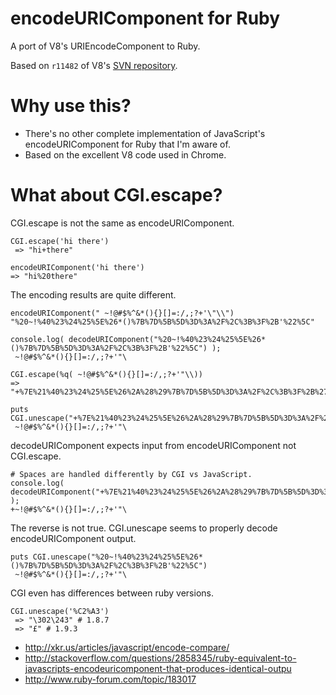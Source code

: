 encodeURIComponent for Ruby
=======================

A port of V8's URIEncodeComponent to Ruby.

Based on `r11482` of V8's [SVN repository](https://code.google.com/p/v8/wiki/Source).

# Why use this?

* There's no other complete implementation of JavaScript's encodeURIComponent for Ruby that I'm aware of.
* Based on the excellent V8 code used in Chrome.

# What about CGI.escape?

CGI.escape is not the same as encodeURIComponent.

```
CGI.escape('hi there')
 => "hi+there"

encodeURIComponent('hi there')
=> "hi%20there"
```

The encoding results are quite different.
```
encodeURIComponent(" ~!@#$%^&*(){}[]=:/,;?+'\"\\")
"%20~!%40%23%24%25%5E%26*()%7B%7D%5B%5D%3D%3A%2F%2C%3B%3F%2B'%22%5C"

console.log( decodeURIComponent("%20~!%40%23%24%25%5E%26*()%7B%7D%5B%5D%3D%3A%2F%2C%3B%3F%2B'%22%5C") );
 ~!@#$%^&*(){}[]=:/,;?+'"\

CGI.escape(%q( ~!@#$%^&*(){}[]=:/,;?+'"\\))
=> "+%7E%21%40%23%24%25%5E%26%2A%28%29%7B%7D%5B%5D%3D%3A%2F%2C%3B%3F%2B%27%22%5C"

puts CGI.unescape("+%7E%21%40%23%24%25%5E%26%2A%28%29%7B%7D%5B%5D%3D%3A%2F%2C%3B%3F%2B%27%22%5C")
 ~!@#$%^&*(){}[]=:/,;?+'"\
```

decodeURIComponent expects input from encodeURIComponent not CGI.escape.

```
# Spaces are handled differently by CGI vs JavaScript.
console.log( decodeURIComponent("+%7E%21%40%23%24%25%5E%26%2A%28%29%7B%7D%5B%5D%3D%3A%2F%2C%3B%3F%2B%27%22%5C") );
+~!@#$%^&*(){}[]=:/,;?+'"\
```

The reverse is not true. CGI.unescape seems to properly decode encodeURIComponent output.

```
puts CGI.unescape("%20~!%40%23%24%25%5E%26*()%7B%7D%5B%5D%3D%3A%2F%2C%3B%3F%2B'%22%5C")
 ~!@#$%^&*(){}[]=:/,;?+'"\
```

CGI even has differences between ruby versions.
```
CGI.unescape('%C2%A3')
 => "\302\243" # 1.8.7
 => "£" # 1.9.3
```

- http://xkr.us/articles/javascript/encode-compare/
- http://stackoverflow.com/questions/2858345/ruby-equivalent-to-javascripts-encodeuricomponent-that-produces-identical-outpu
- http://www.ruby-forum.com/topic/183017